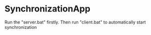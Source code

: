 # SynchronizationApp

Run the "server.bat" firstly. Then run "client.bat" to automatically start synchronization

